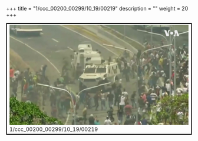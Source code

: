 +++
title = "1/ccc_00200_00299/10_19/00219"
description = ""
weight = 20
+++

<table style="border:2px solid black;max-width:800px;max-height:800px;" 
><tr><td>
<img class="center-fit-jpg"
src="/jpg_/aaa_20190430_NxaOmWaI8sI_00218.jpg">
1/ccc_00200_00299/10_19/00219
</img></td></tr></table>
